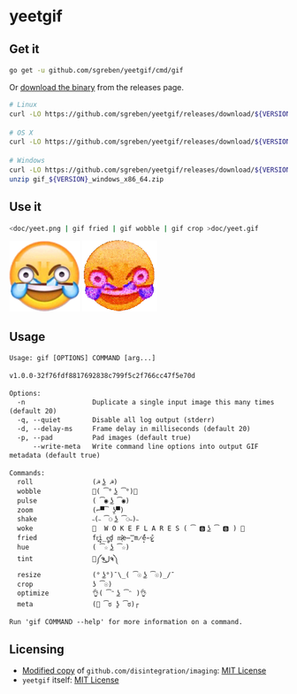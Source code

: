 # yeetgif

## Get it

```sh
go get -u github.com/sgreben/yeetgif/cmd/gif
```

Or [download the binary](https://github.com/sgreben/yeetgif/releases/latest) from the releases page.

```sh
# Linux
curl -LO https://github.com/sgreben/yeetgif/releases/download/${VERSION}/gif_${VERSION}_linux_x86_64.tar.gz | tar xz

# OS X
curl -LO https://github.com/sgreben/yeetgif/releases/download/${VERSION}/gif_${VERSION}_osx_x86_64.tar.gz | tar xz

# Windows
curl -LO https://github.com/sgreben/yeetgif/releases/download/${VERSION}/gif_${VERSION}_windows_x86_64.zip
unzip gif_${VERSION}_windows_x86_64.zip
```

## Use it

```sh
<doc/yeet.png | gif fried | gif wobble | gif crop >doc/yeet.gif
```
![before](doc/yeet.png)
![after](doc/yeet.gif)


## Usage

```text
Usage: gif [OPTIONS] COMMAND [arg...]

v1.0.0-32f76fdf8817692838c799f5c2f766cc47f5e70d

Options:
  -n                 Duplicate a single input image this many times (default 20)
  -q, --quiet        Disable all log output (stderr)
  -d, --delay-ms     Frame delay in milliseconds (default 20)
  -p, --pad          Pad images (default true)
      --write-meta   Write command line options into output GIF metadata (default true)

Commands:
  roll               (☭ ͜ʖ ☭)
  wobble             🍆( ͡° ͜ʖ ͡°)🍆
  pulse              ( ͡◉ ͜ʖ ͡◉)
  zoom               (⌐▀͡ ̯ʖ▀)
  shake              ˵(˵ ͡⚆ ͜ʖ ͡⚆˵)˵
  woke               💯  W O K E F L A R E S ( ͡ 🅱️ ͜ʖ ͡ 🅱️ ) 💯
  fried              fr͍͈i̗̟̲̻e͕̗d̬ m̷͔͊e̶̪̿m̷̙̈́é̵̤s̷̺͒
  hue                ( ͡☆ ͜ʖ ͡☆)
  tint               🎨༼ຈل͜ຈ༽
  resize             (° ͜ʖ°)¯\_( ͡☉ ͜ʖ ͡☉)_/¯
  crop               ʖ ͡☉)
  optimize           👌( ͡ᵔ ͜ʖ ͡ᵔ )👌
  meta               (🧠 ͡ಠ ʖ̯ ͡ಠ)┌

Run 'gif COMMAND --help' for more information on a command.
```


## Licensing

- [Modified copy](pkg/imaging) of `github.com/disintegration/imaging`: [MIT License](pkg/imaging/LICENSE)
- `yeetgif` itself: [MIT License](LICENSE)
